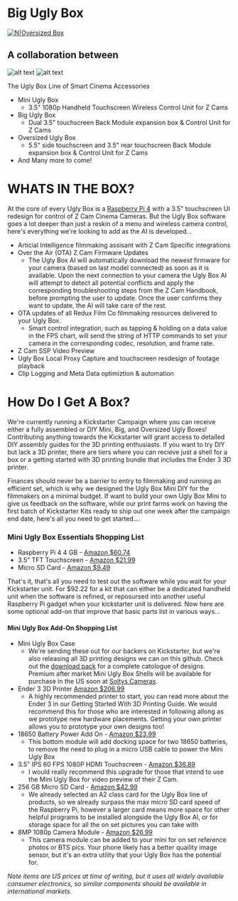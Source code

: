 # Big Ugly Box

[![N|Oversized Box](https://reduxfilm.co/wp-content/uploads/2020/07/box-1.gif)](https://github.com/ReduxLuxe/biguglybox/blob/master/downloadpack/Back%20Shell%20150mm%20Deep.stl)


## A collaboration between

![alt text](https://reduxfilm.co/wp-content/uploads/2018/08/Website-Banner.png)
![alt text](https://static.wixstatic.com/media/957aa3_aaa32e44cbdb4689bb038f12eb43d21e~mv2.png/v1/fill/w_222,h_84,al_c,q_85,usm_0.66_1.00_0.01/SC%20logo3.webp)


The Ugly Box Line of Smart Cinema Accessories

- Mini Ugly Box
   * 3.5" 1080p Handheld Touchscreen Wireless Control Unit for Z Cams
 - Big Ugly Box
    * Dual 3.5" touchscreen Back Module expansion box & Control Unit for Z Cams
  - Oversized Ugly Box
    * 5.5" side touchscreen and 3.5" rear touchscreen Back Module expansion box & Control Unit for Z Cams
  - And Many more to come!

# WHATS IN THE BOX?

At the core of every Ugly Box is a [Raspberry Pi 4](ttps://amzn.to/392KJrs0) with a 3.5" touchscreen UI redesign for control of Z Cam Cinema Cameras. But the Ugly Box software goes a lot deeper than just a reskin of a menu and wireless camera control, here's everything we're looking to add as the AI is developed...

* Articial Intelligence filmmaking assisant with Z Cam Specific integrations
* Over the Air (OTA) Z Cam Firmware Updates
  * The Ugly Box AI will automatically download the newest firmware for your camera (based on last model connected) as soon as it is available. Upon the next connection to your camera the Ugly Box AI will attempt to detect all potential conflicts and apply the corresponding troubleshooting steps from the Z Cam Handbook, before prompting the user to update. Once the user confirms they want to update, the AI will take care of the rest. 
* OTA updates of all Redux Film Co filmmaking resources delivered to your Ugly Box.
    * Smart control integration, such as tapping & holding on a data value in the FPS chart, will send the string of HTTP commands to set your camera in the corresponding codec, resolution, and frame rate.
* Z Cam SSP Video Preview
* Ugly Box Local Proxy Capture and touchscreen resdesign of footage playback
* Clip Logging and Meta Data optimiztion & automation



# How Do I Get A Box?
We're currently running a Kickstarter Campaign where you can receive either a fully assembled or DIY Mini, Big, and Oversized Ugly Boxes! Contributing anything towards the Kickstarter will grant access to detailed DIY assembly guides for the 3D printing enthusiasts. If you want to try DIY but lack a 3D printer, there are tiers where you can recieve just a shell for a box or a getting started with 3D printing bundle that includes the Ender 3 3D printer. 

Finances should never be a barrier to entry to filmmaking and running an efficient set, which is why we designed the Ugly Box Mini DIY for the filmmakers on a minimal budget. If want to build your own Ugly Box Mini to give us feedback on the software, while our print farms work on having the first batch of Kickstarter Kits ready to ship out one week after the campaign end date, here's all you need to get started....


### Mini Ugly Box Essentials Shopping List


* Raspberry Pi 4 4 GB - [Amazon   $60.74](https://amzn.to/2ZGeafT) 
* 3.5" TFT Touchscreen - [Amazon $21.99](https://amzn.to/2DQEk72) 
* Micro SD Card - [Amazon $9.49](https://amzn.to/3fFZv9W) 

That's it, that's all you need to test out the software while you wait for your Kickstarter unit. For $92.22 for a kit that can either be a dedicated handheld unit when the software is refined, or reposursed into another useful Raspberry Pi gadget when your kickstarter unit is delivered. Now here are some optional add-on that improve that basic parts list in various ways...


#### Mini Ugly Box Add-On Shopping List

* Mini Ugly Box Case
    *    We're sending these out for our backers on Kickstarter, but we're also releasing all 3D printing designs we can on this github. Check out the [download pack](https://github.com/ReduxLuxe/biguglybox/tree/master/downloadpack) for a complete catologue of designs. Premium after market Mini Ugly Box Shells will be available for purchase in the US soon at [Soltys Cameras](https://www.soltyscameras.com/). 
*  Ender 3 3D Printer [Amazon $206.99](https://geni.us/ender-3)
    *  A highly recommended printer to start, you can read more about the Ender 3 in our Getting Started With 3D Printing Guide. We would recommend this for those who are interested in following allong as we prototype new hardware placements. Getting your own printer allows you to prototype your own designs too! 
* 18650 Battery Power Add On - [Amazon   $23.99](https://amzn.to/32wE5bv) 
    *   This bottom module will add docking space for two 18650 batteries, to remove the need to plug in a micro USB cable to power the Mini Ugly Box
* 3.5" IPS 60 FPS 1080P HDMI Touchscreen - [Amazon $36.89](https://amzn.to/397eNSP) 
    * I would really recommend this upgrade for those that intend to use the Mini Ugly Box for video preview of their Z Cam. 
* 256 GB Micro SD Card - [Amazon $42.99](https://amzn.to/2ZGvYYc)
    * We already selected an A2 class card for the Ugly Box line of products, so we already surpass the max micro SD card speed of the Raspberry Pi, however a larger card means more space for other helpful programs to be installed alongside the Ugly Box AI,  or for storage space for all the on set pictures you can take with  
* 8MP 1080p Camera Module - [Amazon $26.99](https://amzn.to/32zkEyW)
    * This camera module can be added to your mini for on set reference photos or BTS pics. Your phone likely has a better quaility image sensor, but it's an extra utility that your Ugly Box has the potential for. 

*Note items are US prices at time of writing, but it uses all widely available consumer electronics, so similar components should be available in international markets.*
